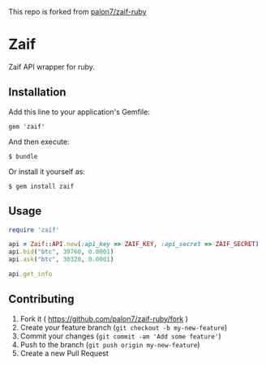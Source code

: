 This repo is forked from [palon7/zaif-ruby](https://github.com/palon7/zaif-ruby)

# Zaif

Zaif API wrapper for ruby.

## Installation

Add this line to your application's Gemfile:

    gem 'zaif'

And then execute:

    $ bundle

Or install it yourself as:

    $ gem install zaif

## Usage

```ruby
require 'zaif'

api = Zaif::API.new(:api_key => ZAIF_KEY, :api_secret => ZAIF_SECRET)
api.bid("btc", 30760, 0.0001)
api.ask("btc", 30320, 0.0001)

api.get_info
```

## Contributing

1. Fork it ( https://github.com/palon7/zaif-ruby/fork )
2. Create your feature branch (`git checkout -b my-new-feature`)
3. Commit your changes (`git commit -am 'Add some feature'`)
4. Push to the branch (`git push origin my-new-feature`)
5. Create a new Pull Request
